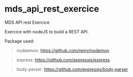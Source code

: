 # mds_api_rest_exercice
MDS API rest Exercice

Exercice with nodeJS to build a REST API.

Package used:

> nodaemon: https://github.com/remy/nodemon

> express: https://github.com/expressjs/express

> body-parser: https://github.com/expressjs/body-parser
